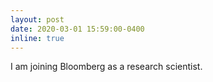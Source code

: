 ```yaml
---
layout: post
date: 2020-03-01 15:59:00-0400
inline: true
---
```


I am joining Bloomberg as a research scientist.
